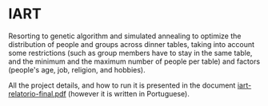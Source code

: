 # IART

Resorting to genetic algorithm and simulated annealing to optimize the distribution of people and groups across dinner tables, taking into account some restrictions (such as group members have to stay in the same table, and the minimum and the maximum number of people per table) and factors (people's age, job, religion, and hobbies).

All the project details, and how to run it is presented in the document [iart-relatorio-final.pdf](https://github.com/BeatrizBaldaia/IART/blob/master/iart-relatorio-final.pdf) (however it is written in Portuguese).

